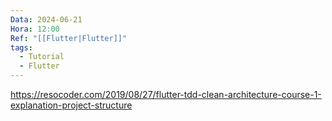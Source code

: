 ```yaml
---
Data: 2024-06-21
Hora: 12:00
Ref: "[[Flutter|Flutter]]"
tags:
  - Tutorial
  - Flutter
---
```



https://resocoder.com/2019/08/27/flutter-tdd-clean-architecture-course-1-explanation-project-structure